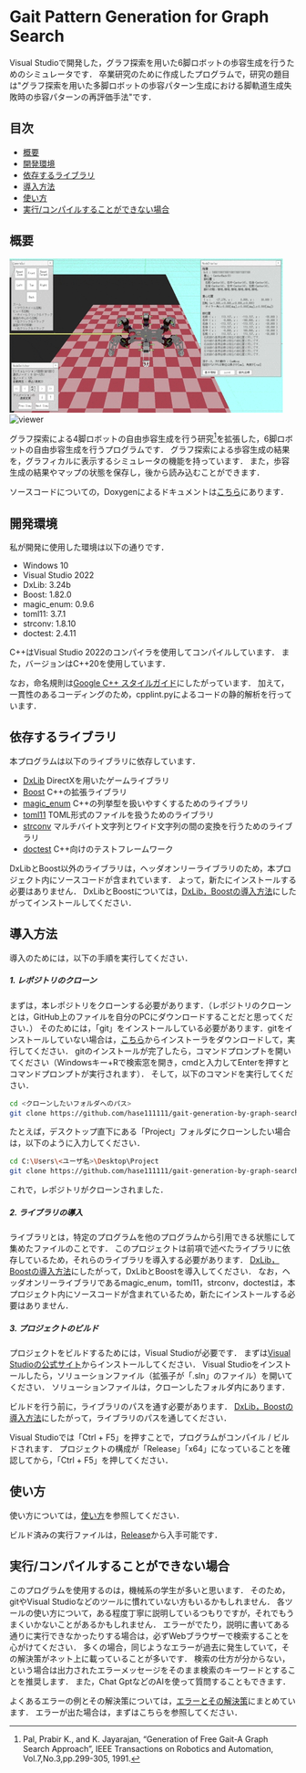 
# Gait Pattern Generation for Graph Search

Visual Studioで開発した，グラフ探索を用いた6脚ロボットの歩容生成を行うためのシミュレータです．
卒業研究のために作成したプログラムで，研究の題目は"グラフ探索を用いた多脚ロボットの歩容パターン生成における脚軌道生成失敗時の歩容パターンの再評価手法"です．

## 目次

- [概要](#概要)
- [開発環境](#開発環境)
- [依存するライブラリ](#依存するライブラリ)
- [導入方法](#導入方法)
- [使い方](#使い方)
- [実行/コンパイルすることができない場合](#実行コンパイルすることができない場合)

## 概要

![simulation](./img/simulation.gif) ![viewer](./img/viewer.gif)

グラフ探索による4脚ロボットの自由歩容生成を行う研究[^1]を拡張した，6脚ロボットの自由歩容生成を行うプログラムです．
グラフ探索による歩容生成の結果を，グラフィカルに表示するシミュレータの機能を持っています．
また，歩容生成の結果やマップの状態を保存し，後から読み込むことができます．

ソースコードについての，Doxygenによるドキュメントは[こちら](https://hase111111.github.io/gait-generation-by-graph-search/)にあります．

[^1]: Pal, Prabir K., and K. Jayarajan, “Generation of Free Gait-A Graph Search Approach”, IEEE Transactions on Robotics and Automation, Vol.7,No.3,pp.299-305, 1991.  

## 開発環境

私が開発に使用した環境は以下の通りです．

- Windows 10
- Visual Studio 2022
- DxLib: 3.24b
- Boost: 1.82.0
- magic_enum: 0.9.6
- toml11: 3.7.1
- strconv: 1.8.10
- doctest: 2.4.11

C++はVisual Studio 2022のコンパイラを使用してコンパイルしています．
また，バージョンはC++20を使用しています．

なお，命名規則は[Google C++ スタイルガイド](https://google.github.io/styleguide/cppguide.html)にしたがっています．
加えて，一貫性のあるコーディングのため，cpplint.pyによるコードの静的解析を行っています．

## 依存するライブラリ

本プログラムは以下のライブラリに依存しています．

- [DxLib](https://dxlib.xsrv.jp/) DirectXを用いたゲームライブラリ
- [Boost](https://www.boost.org/) C++の拡張ライブラリ
- [magic_enum](https://github.com/Neargye/magic_enum) C++の列挙型を扱いやすくするためのライブラリ
- [toml11](https://github.com/ToruNiina/toml11) TOML形式のファイルを扱うためのライブラリ
- [strconv](https://github.com/javacommons/strconv) マルチバイト文字列とワイド文字列の間の変換を行うためのライブラリ
- [doctest](https://github.com/doctest/doctest) C++向けのテストフレームワーク

DxLibとBoost以外のライブラリは，ヘッダオンリーライブラリのため，本プロジェクト内にソースコードが含まれています．
よって，新たにインストールする必要はありません．
DxLibとBoostについては，[DxLib，Boostの導入方法](../docs/mark_down/how_to_install_library.md)にしたがってインストールしてください．

## 導入方法

導入のためには，以下の手順を実行してください．

##### 1. レポジトリのクローン

まずは，本レポジトリをクローンする必要があります．（レポジトリのクローンとは，GitHub上のファイルを自分のPCにダウンロードすることだと思ってください．）
そのためには，「git」をインストールしている必要があります．gitをインストールしていない場合は，[こちら](https://git-scm.com/)からインストーラをダウンロードして，実行してください．
gitのインストールが完了したら，コマンドプロンプトを開いてください（Windowsキー+Rで検索窓を開き，cmdと入力してEnterを押すとコマンドプロンプトが実行されます）．
そして，以下のコマンドを実行してください．

```bash
cd <クローンしたいフォルダへのパス>
git clone https://github.com/hase111111/gait-generation-by-graph-search.git
```

たとえば，デスクトップ直下にある「Project」フォルダにクローンしたい場合は，以下のように入力してください．

```bash
cd C:\Users\<ユーザ名>\Desktop\Project
git clone https://github.com/hase111111/gait-generation-by-graph-search.git
```

これで，レポジトリがクローンされました．

##### 2. ライブラリの導入

ライブラリとは，特定のプログラムを他のプログラムから引用できる状態にして集めたファイルのことです．
このプロジェクトは前項で述べたライブラリに依存しているため，それらのライブラリを導入する必要があります．
[DxLib，Boostの導入方法](../docs/mark_down/how_to_install_library.md)にしたがって，DxLibとBoostを導入してください．
なお，ヘッダオンリーライブラリであるmagic_enum，toml11，strconv，doctestは，本プロジェクト内にソースコードが含まれているため，新たにインストールする必要はありません．

##### 3. プロジェクトのビルド

プロジェクトをビルドするためには，Visual Studioが必要です．
まずは[Visual Studioの公式サイト](https://visualstudio.microsoft.com/ja/)からインストールしてください．
Visual Studioをインストールしたら，ソリューションファイル（拡張子が「.sln」のファイル）を開いてください．
ソリューションファイルは，クローンしたフォルダ内にあります．

ビルドを行う前に，ライブラリのパスを通す必要があります．
[DxLib，Boostの導入方法](../docs/mark_down/how_to_install_library.md)にしたがって，ライブラリのパスを通してください．

Visual Studioでは「Ctrl + F5」を押すことで，プログラムがコンパイル / ビルドされます．
プロジェクトの構成が「Release」「x64」になっていることを確認してから，「Ctrl + F5」を押してください．

## 使い方

使い方については，[使い方](../docs/mark_down/how_to_use.md)を参照してください．

ビルド済みの実行ファイルは，[Release](./Release)から入手可能です．

## 実行/コンパイルすることができない場合

このプログラムを使用するのは，機械系の学生が多いと思います．
そのため，gitやVisual Studioなどのツールに慣れていない方もいるかもしれません．
各ツールの使い方について，ある程度丁寧に説明しているつもりですが，それでもうまくいかないことがあるかもしれません．
エラーがでたり，説明に書いてある通りに実行できなかったりする場合は，必ずWebブラウザーで検索することを心がけてください．
多くの場合，同じようなエラーが過去に発生していて，その解決策がネット上に載っていることが多いです．
検索の仕方が分からない，という場合は出力されたエラーメッセージをそのまま検索のキーワードとすることを推奨します．
また，Chat GptなどのAIを使って質問することもできます．

よくあるエラーの例とその解決策については，[エラーとその解決策](../docs/mark_down/error_and_solution.md)にまとめています．
エラーが出た場合は，まずはこちらを参照してください．
